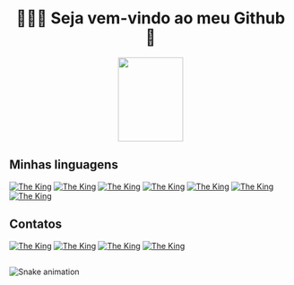 <h1 align="center">👨🏻‍💻 Seja vem-vindo ao meu Github 👾</h1> 

<div align="center">
  <a href="https://github.com/htaccexss">
  	<img width="48%" height="150em" src="https://github-readme-stats.vercel.app/api?username=LGustavoBarrosDev&show_icons=true&theme=merko&include_all_commits=true&count_private=true"/>
	</a>
</div>

## Minhas linguagens

[![The King](https://img.shields.io/badge/HTML5-E34F26?style=for-the-badge&logo=html5&logoColor=white)](https://developer.mozilla.org/pt-BR/docs/Web/HTML)
[![The King](https://img.shields.io/badge/CSS3-1572B6?style=for-the-badge&logo=css3&logoColor=white)](https://developer.mozilla.org/pt-BR/docs/Web/CSS)
[![The King](https://img.shields.io/badge/Tailwind_CSS-38B2AC?style=for-the-badge&logo=tailwind-css&logoColor=white)](https://tailwindcss.com/)
[![The King](https://img.shields.io/badge/JavaScript-F7DF1E?style=for-the-badge&logo=javascript&logoColor=black)](https://developer.mozilla.org/pt-BR/docs/Web/JavaScript)
[![The King](https://img.shields.io/badge/TypeScript-007ACC?style=for-the-badge&logo=typescript&logoColor=white)](https://www.typescriptlang.org/)
[![The King](https://img.shields.io/badge/React-20232A?style=for-the-badge&logo=react&logoColor=61DAFB)](https://pt-br.reactjs.org/)
[![The King](https://img.shields.io/badge/Python-14354C?style=for-the-badge&logo=python&logoColor=white)](https://www.python.org/)
  
## Contatos

[![The King](https://img.shields.io/badge/Twitter-1DA1F2?style=for-the-badge&logo=twitter&logoColor=white)](https://twitter.com/LGustavoBarros_)
[![The King](https://img.shields.io/badge/LinkedIn-0077B5?style=for-the-badge&logo=linkedin&logoColor=white)](https://www.linkedin.com/in/lgustavobarros)
[![The King](https://img.shields.io/badge/Instagram-E4405F?style=for-the-badge&logo=instagram&logoColor=white)](https://www.instagram.com/lgustavobarros_)
[![The King](https://img.shields.io/badge/Gmail-D14836?style=for-the-badge&logo=gmail&logoColor=white)](mailto:lgustavo.contato.0@gmail.com)

##

 ![Snake animation](https://github.com/LGustavoBarrosDev/LGustavoBarrosDev/blob/output/github-contribution-grid-snake.svg)
 
</div>
